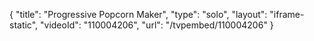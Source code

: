 {
    "title": "Progressive Popcorn Maker",
    "type": "solo",
    "layout": "iframe-static",
    "videoId": "110004206",
    "url": "\/tvpembed\/110004206"
}